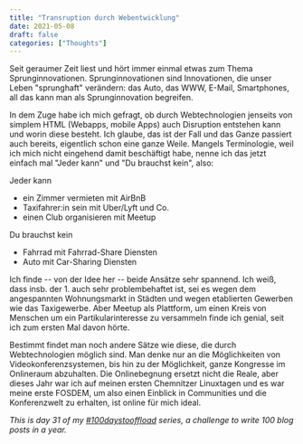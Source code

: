 ```yaml
---
title: "Transruption durch Webentwicklung"
date: 2021-05-08
draft: false
categories: ["Thoughts"]
---
```

Seit geraumer Zeit liest und hört immer einmal etwas zum Thema Sprunginnovationen. Sprunginnovationen sind Innovationen, die unser Leben "sprunghaft" verändern: das Auto, das WWW, E-Mail, Smartphones, all das kann man als Sprunginnovation begreifen.

In dem Zuge habe ich mich gefragt, ob durch Webtechnologien jenseits von simplem HTML (Webapps, mobile Apps) auch Disruption entstehen kann und worin diese besteht. Ich glaube, das ist der Fall und das Ganze passiert auch bereits, eigentlich schon eine ganze Weile. Mangels Terminologie, weil ich mich nicht eingehend damit beschäftigt habe, nenne ich das jetzt einfach mal "Jeder kann" und "Du brauchst kein", also:

Jeder kann
- ein Zimmer vermieten mit AirBnB
- Taxifahrer:in sein mit Uber/Lyft und Co.
- einen Club organisieren mit Meetup

Du brauchst kein
- Fahrrad mit Fahrrad-Share Diensten
- Auto mit Car-Sharing Diensten

Ich finde -- von der Idee her -- beide Ansätze sehr spannend. Ich weiß, dass insb. der 1. auch sehr problembehaftet ist, sei es wegen dem angespannten Wohnungsmarkt in Städten und wegen etablierten Gewerben wie das Taxigewerbe. Aber Meetup als Plattform, um einen Kreis von Menschen um ein Partikularinteresse zu versammeln finde ich genial, seit ich zum ersten Mal davon hörte.

Bestimmt findet man noch andere Sätze wie diese, die durch Webtechnologien möglich sind. Man denke nur an die Möglichkeiten von Videokonferenzsystemen, bis hin zu der Möglichkeit, ganze Kongresse im Onlineraum abzuhalten. Die Onlinebegnung ersetzt nicht die Reale, aber dieses Jahr war ich auf meinen ersten Chemnitzer Linuxtagen und es war meine erste FOSDEM, um also einen Einblick in Communities und die Konferenzwelt zu erhalten, ist online für mich ideal.

_This is day 31 of my [#100daystooffload](https://100daystooffload.com/) series, a challenge to write 100 blog posts in a year._
